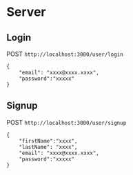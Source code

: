 # Server

## Login
POST `http://localhost:3000/user/login`
```
{
	"email": "xxxx@xxxx.xxxx",
	"password":"xxxxx"
}
```


## Signup
POST `http://localhost:3000/user/signup`
```
{
    "firstName":"xxxx",
	"lastName": "xxxx",
	"email": "xxxx@xxxx.xxxx",
	"password":"xxxxx"
}
```



